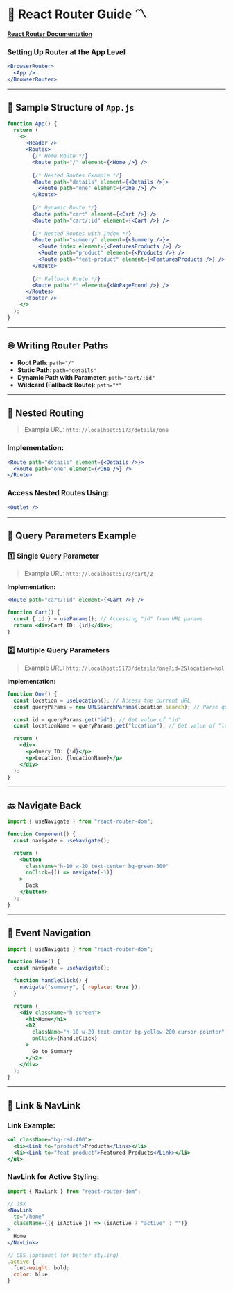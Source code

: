 
# 🚀 React Router Guide 〽️

**[React Router Documentation](https://reactrouter.com/start/library/installation)**  

### Setting Up Router at the App Level  
```jsx
<BrowserRouter>
  <App />
</BrowserRouter>
```

---

## 📌 Sample Structure of `App.js`
```jsx
function App() {
  return (
    <>
      <Header />
      <Routes>
        {/* Home Route */}
        <Route path="/" element={<Home />} />
        
        {/* Nested Routes Example */}
        <Route path="details" element={<Details />}>
          <Route path="one" element={<One />} />
        </Route>
        
        {/* Dynamic Route */}
        <Route path="cart" element={<Cart />} />
        <Route path="cart/:id" element={<Cart />} />
        
        {/* Nested Routes with Index */}
        <Route path="summery" element={<Summery />}>
          <Route index element={<FeaturesProducts />} />
          <Route path="product" element={<Products />} />
          <Route path="feat-product" element={<FeaturesProducts />} />
        </Route>
        
        {/* Fallback Route */}
        <Route path="*" element={<NoPageFound />} />
      </Routes>
      <Footer />
    </>
  );
}
```

---

## 🌐 Writing Router Paths  
- **Root Path**: `path="/"`  
- **Static Path**: `path="details"`  
- **Dynamic Path with Parameter**: `path="cart/:id"`  
- **Wildcard (Fallback Route)**: `path="*"`

---

## 🔄 Nested Routing  
> Example URL: `http://localhost:5173/details/one`

### Implementation:
```jsx
<Route path="details" element={<Details />}>
  <Route path="one" element={<One />} />
</Route>
```
### Access Nested Routes Using:  
```jsx
<Outlet />
```

---

## 🌟 Query Parameters Example  

### 1️⃣ Single Query Parameter  
> Example URL: `http://localhost:5173/cart/2`

**Implementation:**
```jsx
<Route path="cart/:id" element={<Cart />} />

function Cart() {
  const { id } = useParams(); // Accessing "id" from URL params
  return <div>Cart ID: {id}</div>;
}
```

### 2️⃣ Multiple Query Parameters  
> Example URL: `http://localhost:5173/details/one?id=2&location=kol`

**Implementation:**
```jsx
function One() {
  const location = useLocation(); // Access the current URL
  const queryParams = new URLSearchParams(location.search); // Parse query params

  const id = queryParams.get("id"); // Get value of "id"
  const locationName = queryParams.get("location"); // Get value of "location"

  return (
    <div>
      <p>Query ID: {id}</p>
      <p>Location: {locationName}</p>
    </div>
  );
}
```

---

## 🔙 Navigate Back  
```jsx
import { useNavigate } from "react-router-dom";

function Component() {
  const navigate = useNavigate();

  return (
    <button
      className="h-10 w-20 text-center bg-green-500"
      onClick={() => navigate(-1)}
    >
      Back
    </button>
  );
}
```

---

## 🔀 Event Navigation  
```jsx
import { useNavigate } from "react-router-dom";

function Home() {
  const navigate = useNavigate();

  function handleClick() {
    navigate("summery", { replace: true });
  }

  return (
    <div className="h-screen">
      <h1>Home</h1>
      <h2
        className="h-10 w-20 text-center bg-yellow-200 cursor-pointer"
        onClick={handleClick}
      >
        Go to Summary
      </h2>
    </div>
  );
}
```

---

## 🔗 Link & NavLink  
### Link Example:  
```jsx
<ul className="bg-red-400">
  <li><Link to="product">Products</Link></li>
  <li><Link to="feat-product">Featured Products</Link></li>
</ul>
```

### NavLink for Active Styling:  
```jsx
import { NavLink } from "react-router-dom";

// JSX
<NavLink 
  to="/home" 
  className={({ isActive }) => (isActive ? "active" : "")}
>
  Home
</NavLink>

// CSS (optional for better styling)
.active {
  font-weight: bold;
  color: blue;
}

